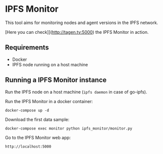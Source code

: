 # IPFS Monitor

This tool aims for monitoring nodes and agent versions in the IPFS network.

[Here you can check]](http://tagen.tv:5000) the IPFS Monitor in action.


## Requirements

* Docker
* IPFS node running on a host machine


## Running a IPFS Monitor instance

Run the IPFS node on a host machine (`ipfs daemon` in case of go-ipfs).

Run the IPFS Monitor in a docker container:

    docker-compose up -d

Download the first data sample:

    docker-compose exec monitor python ipfs_monitor/monitor.py

Go to the IPFS Monitor web app:

    http://localhost:5000

